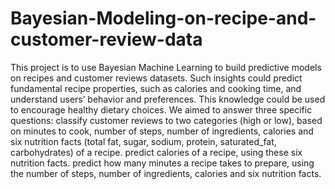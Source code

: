 # Bayesian-Modeling-on-recipe-and-customer-review-data
This project is to use Bayesian Machine Learning to build predictive models on recipes and customer reviews datasets. Such insights could predict fundamental recipe properties, such as calories and cooking time, and understand users’ behavior and preferences. This knowledge could be used to encourage healthy dietary choices. We aimed to answer three specific questions:  classify customer reviews to two categories (high or low), based on minutes to cook, number of steps, number of ingredients, calories and six nutrition facts (total fat, sugar, sodium, protein, saturated_fat, carbohydrates) of a recipe. predict calories of a recipe, using these six nutrition facts. predict how many minutes a recipe takes to prepare, using the number of steps, number of ingredients, calories and six nutrition facts.
